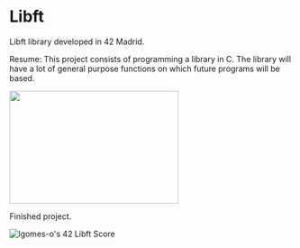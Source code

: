 # Libft
Libft library developed in 42 Madrid.

Resume: This project consists of programming a library in C. 
The library will have a lot of general purpose functions on which future programs will be based.

<img src='https://media.giphy.com/media/3oxRmoTueKDmUguzL2/giphy.gif' width=300 height=200/>

Finished project.

![lgomes-o's 42 Libft Score](https://badge42.vercel.app/api/v2/cl4osmqtg006109jvtxcd7k3u/project/2620046)
